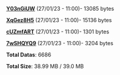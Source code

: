 [**Y03nGiUW**](/data/Y03nGiUW.txt) (27/01/23 - 11:00)- 13085 bytes

[**XqGez8H5**](/data/XqGez8H5.txt) (27/01/23 - 11:00)- 15136 bytes

[**cUZmfART**](/data/cUZmfART.txt) (27/01/23 - 11:00)- 1301 bytes

[**7wSHQYQ9**](/data/7wSHQYQ9.txt) (27/01/23 - 11:00)- 3204 bytes

**Total Datas**: 6686

**Total Size**: 38.99 MB / 39.0 MB
